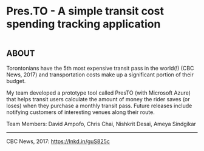 # Pres.TO - A simple transit cost spending tracking application

![]()

## ABOUT

Torontonians have the 5th most expensive transit pass in the world(!) (CBC News, 2017) and transportation costs make up a significant portion of their budget.

My team developed a prototype tool called PresTO (with Microsoft Azure) that helps transit users calculate the amount of money the rider saves (or loses) when they purchase a monthly transit pass. Future releases include notifying customers of interesting venues along their route.

Team Members: David Ampofo, Chris Chai, Nishkrit Desai, Ameya Sindgikar

---

CBC News, 2017: https://lnkd.in/guS825c
